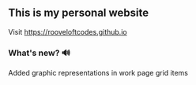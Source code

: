 ## This is my personal website
Visit https://rooveloftcodes.github.io

### What's new? 🔊
Added graphic representations in work page grid items
